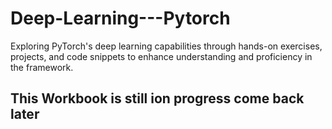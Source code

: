 # Deep-Learning---Pytorch
Exploring PyTorch's deep learning capabilities through hands-on exercises, projects, and code snippets to enhance understanding and proficiency in the framework.

## This Workbook is still ion progress come back later 
